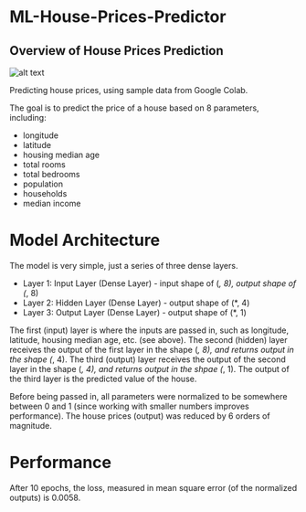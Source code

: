 # ML-House-Prices-Predictor

## Overview of House Prices Prediction

![alt text](https://github.com/SRavit1/ML-House-Prices-Predictor/blob/master/House%20Prices%20Prediction.png "Sample Data")

Predicting house prices, using sample data from Google Colab.

The goal is to predict the price of a house based on 8 parameters, including: 

* longitude
* latitude
* housing median age
* total rooms
* total bedrooms
* population
* households
* median income

# Model Architecture

The model is very simple, just a series of three dense layers.

* Layer 1: Input Layer (Dense Layer) - input shape of (*, 8), output shape of (*, 8)
* Layer 2: Hidden Layer (Dense Layer) - output shape of (*, 4)
* Layer 3: Output Layer (Dense Layer) - output shape of (*, 1)

The first (input) layer is where the inputs are passed in, such as longitude, latitude, housing median age, etc. (see above).
The second (hidden) layer receives the output of the first layer in the shape (*, 8), and returns output in the shape (*, 4).
The third (output) layer receives the output of the second layer in the shape (*, 4), and returns output in the shpae (*, 1).
The output of the third layer is the predicted value of the house.

Before being passed in, all parameters were normalized to be somewhere between 0 and 1 (since working with smaller numbers improves performance).
The house prices (output) was reduced by 6 orders of magnitude.

# Performance
After 10 epochs, the loss, measured in mean square error (of the normalized outputs) is 0.0058.
